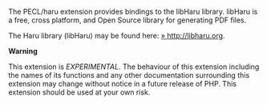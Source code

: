 The PECL/haru extension provides bindings to the libHaru library.
libHaru is a free, cross platform, and Open Source library for
generating PDF files.

The Haru library (libHaru) may be found here:
<a href="http://libharu.org" class="link external">» http://libharu.org</a>.

**Warning**

This extension is *EXPERIMENTAL*. The behaviour of this extension
including the names of its functions and any other documentation
surrounding this extension may change without notice in a future release
of PHP. This extension should be used at your own risk.
